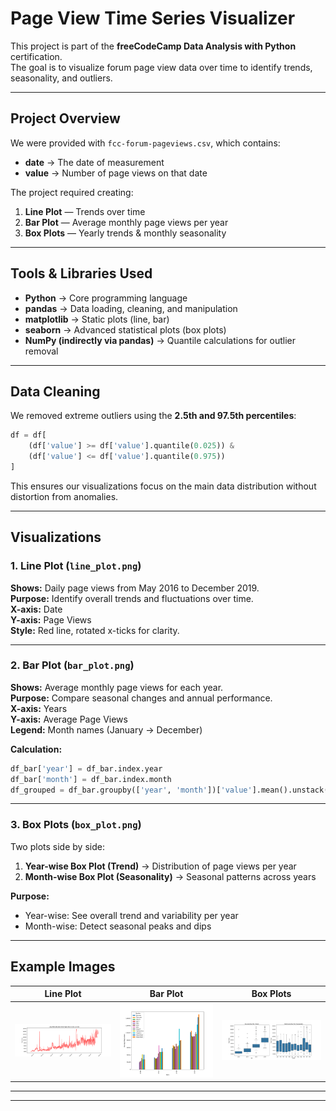 # Page View Time Series Visualizer

This project is part of the **freeCodeCamp Data Analysis with Python** certification.  
The goal is to visualize forum page view data over time to identify trends, seasonality, and outliers.

---

## Project Overview

We were provided with `fcc-forum-pageviews.csv`, which contains:

- **date** → The date of measurement
- **value** → Number of page views on that date

The project required creating:
1. **Line Plot** — Trends over time  
2. **Bar Plot** — Average monthly page views per year  
3. **Box Plots** — Yearly trends & monthly seasonality  

---

## Tools & Libraries Used

- **Python** → Core programming language
- **pandas** → Data loading, cleaning, and manipulation
- **matplotlib** → Static plots (line, bar)
- **seaborn** → Advanced statistical plots (box plots)
- **NumPy (indirectly via pandas)** → Quantile calculations for outlier removal

---

## Data Cleaning

We removed extreme outliers using the **2.5th and 97.5th percentiles**:

```python
df = df[
    (df['value'] >= df['value'].quantile(0.025)) &
    (df['value'] <= df['value'].quantile(0.975))
]
```

This ensures our visualizations focus on the main data distribution without distortion from anomalies.

---

## Visualizations

### 1. Line Plot (`line_plot.png`)
**Shows:** Daily page views from May 2016 to December 2019.  
**Purpose:** Identify overall trends and fluctuations over time.  
**X-axis:** Date  
**Y-axis:** Page Views  
**Style:** Red line, rotated x-ticks for clarity.

---

### 2. Bar Plot (`bar_plot.png`)
**Shows:** Average monthly page views for each year.  
**Purpose:** Compare seasonal changes and annual performance.  
**X-axis:** Years  
**Y-axis:** Average Page Views  
**Legend:** Month names (January → December)  

**Calculation:**
```python
df_bar['year'] = df_bar.index.year
df_bar['month'] = df_bar.index.month
df_grouped = df_bar.groupby(['year', 'month'])['value'].mean().unstack()
```

---

### 3. Box Plots (`box_plot.png`)
Two plots side by side:
1. **Year-wise Box Plot (Trend)** → Distribution of page views per year  
2. **Month-wise Box Plot (Seasonality)** → Seasonal patterns across years  

**Purpose:**  
- Year-wise: See overall trend and variability per year  
- Month-wise: Detect seasonal peaks and dips

---

## Example Images

| Line Plot | Bar Plot | Box Plots |
|-----------|----------|-----------|
| ![Line Plot](line_plot.png) | ![Bar Plot](bar_plot.png) | ![Box Plots](box_plot.png) |

---

---

